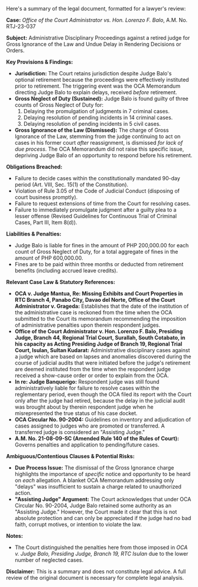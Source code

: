 Here's a summary of the legal document, formatted for a lawyer's review:

**Case:** *Office of the Court Administrator vs. Hon. Lorenzo F. Balo*, A.M. No. RTJ-23-037

**Subject:** Administrative Disciplinary Proceedings against a retired judge for Gross Ignorance of the Law and Undue Delay in Rendering Decisions or Orders.

**Key Provisions & Findings:**

*   **Jurisdiction:** The Court retains jurisdiction despite Judge Balo's optional retirement because the proceedings were effectively instituted prior to retirement. The triggering event was the OCA Memorandum directing Judge Balo to explain delays, received *before* retirement.
*   **Gross Neglect of Duty (Sustained):** Judge Balo is found guilty of three counts of Gross Neglect of Duty for:
    1.  Delaying the promulgation of judgments in 7 criminal cases.
    2.  Delaying resolution of pending incidents in 14 criminal cases.
    3.  Delaying resolution of pending incidents in 5 civil cases.
*   **Gross Ignorance of the Law (Dismissed):** The charge of Gross Ignorance of the Law, stemming from the judge continuing to act on cases in his former court *after* reassignment, is dismissed *for lack of due process*. The OCA Memorandum did not raise this specific issue, depriving Judge Balo of an opportunity to respond before his retirement.

**Obligations Breached:**

*   Failure to decide cases within the constitutionally mandated 90-day period (Art. VIII, Sec. 15(1) of the Constitution).
*   Violation of Rule 3.05 of the Code of Judicial Conduct (disposing of court business promptly).
*   Failure to request extensions of time from the Court for resolving cases.
*   Failure to immediately promulgate judgment after a guilty plea to a lesser offense (Revised Guidelines for Continuous Trial of Criminal Cases, Part III, Item 8(d)).

**Liabilities & Penalties:**

*   Judge Balo is liable for fines in the amount of PHP 200,000.00 for each count of Gross Neglect of Duty, for a total aggregate of fines in the amount of PHP 600,000.00.
*   Fines are to be paid within three months or deducted from retirement benefits (including accrued leave credits).

**Relevant Case Law & Statutory References:**

*   **OCA v. Judge Mantua, Re: Missing Exhibits and Court Properties in RTC Branch 4, Panabo City, Davao del Norte, Office of the Court Administrator v. Grageda:** Establishes that the date of the institution of the administrative case is reckoned from the time when the OCA submitted to the Court its memorandum recommending the imposition of administrative penalties upon therein respondent judges.
*   **Office of the Court Administrator v. Hon. Lorenzo F. Balo, Presiding Judge, Branch 44, Regional Trial Court, Surallah, South Cotabato, in his capacity as Acting Presiding Judge of Branch 19, Regional Trial Court, Isulan, Sultan Kudarat:** Administrative disciplinary cases against a judge which are based on lapses and anomalies discovered during the course of judicial audits that were initiated before the judge's retirement are deemed instituted from the time when the respondent judge received a show-cause order or order to explain from the OCA.
*   **In re: Judge Banquerigo:** Respondent judge was still found administratively liable for failure to resolve cases within the reglementary period, even though the OCA filed its report with the Court only after the judge had retired, because the delay in the judicial audit was brought about by therein respondent judge when he misrepresented the true status of his case docket.
*   **OCA Circular No. 90-2004:** Guidelines on inventory and adjudication of cases assigned to judges who are promoted or transferred.  A transferred judge is considered an "Assisting Judge."
*   **A.M. No. 21-08-09-SC (Amended Rule 140 of the Rules of Court):**  Governs penalties and application to pending/future cases.

**Ambiguous/Contentious Clauses & Potential Risks:**

*   **Due Process Issue:** The dismissal of the Gross Ignorance charge highlights the importance of *specific* notice and opportunity to be heard on *each* allegation.  A blanket OCA Memorandum addressing only "delays" was insufficient to sustain a charge related to unauthorized action.
*   **"Assisting Judge" Argument:** The Court acknowledges that under OCA Circular No. 90-2004, Judge Balo retained some authority as an "Assisting Judge." However, the Court made it clear that this is not absolute protection and can only be appreciated if the judge had no bad faith, corrupt motives, or intention to violate the law.

**Notes:**

*   The Court distinguished the penalties here from those imposed in *OCA v. Judge Balo, Presiding Judge, Branch 19, RTC Isulan* due to the lower number of neglected cases.

**Disclaimer:** This is a summary and does not constitute legal advice. A full review of the original document is necessary for complete legal analysis.
